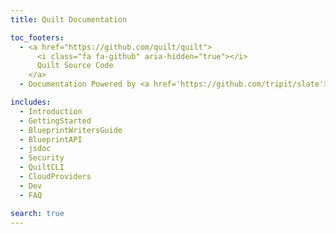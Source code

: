 ```yaml
---
title: Quilt Documentation

toc_footers:
  - <a href="https://github.com/quilt/quilt">
      <i class="fa fa-github" aria-hidden="true"></i>
      Quilt Source Code
    </a>
  - Documentation Powered by <a href='https://github.com/tripit/slate'>Slate</a>

includes:
  - Introduction
  - GettingStarted
  - BlueprintWritersGuide
  - BlueprintAPI
  - jsdoc
  - Security
  - QuiltCLI
  - CloudProviders
  - Dev
  - FAQ

search: true
---
```


